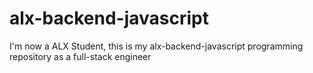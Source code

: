 # alx-backend-javascript
I'm now a ALX Student, this is my alx-backend-javascript programming repository as a full-stack engineer
